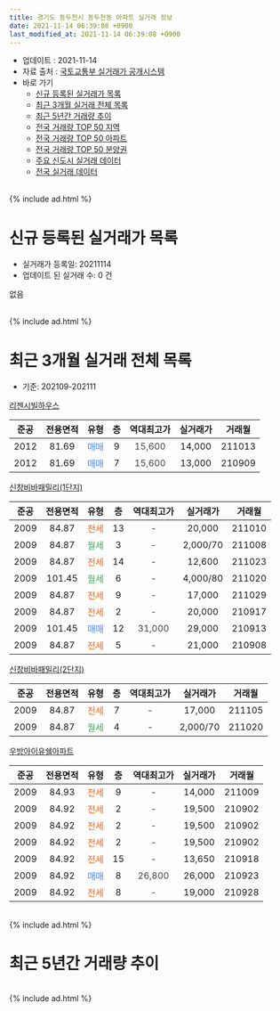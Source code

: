 ```yaml
---
title: 경기도 동두천시 동두천동 아파트 실거래 정보
date: 2021-11-14 06:39:08 +0900
last_modified_at: 2021-11-14 06:39:08 +0900
---
```


* 업데이트 : 2021-11-14
* 자료 출처 : [국토교통부 실거래가 공개시스템](http://rt.molit.go.kr)
* 바로 가기
    * [신규 등록된 실거래가 목록](#신규-등록된-실거래가-목록)
    * [최근 3개월 실거래 전체 목록](#최근-3개월-실거래-전체-목록)
    * [최근 5년간 거래량 추이](#최근-5년간-거래량-추이)
    * [전국 거래량 TOP 50 지역](https://inasie.github.io/apt-trade-info/최근-3개월-전국에서-가장-거래가-많이-발생한-지역)
    * [전국 거래량 TOP 50 아파트](https://inasie.github.io/apt-trade-info/최근-3개월-전국에서-가장-거래가-많이-발생한-아파트)
    * [전국 거래량 TOP 50 분양권](https://inasie.github.io/apt-trade-info/최근-3개월-전국에서-가장-거래가-많이-발생한-분양권)
    * [주요 신도시 실거래 데이터](https://inasie.github.io/apt-trade-info/주요-신도시)
    * [전국 실거래 데이터](https://inasie.github.io/apt-trade-info/전국)
<br>
{% include ad.html %}
<br>

# 신규 등록된 실거래가 목록
* 실거래가 등록일: 20211114
* 업데이트 된 실거래 수: 0 건

없음

<br>
{% include ad.html %}
<br>

# 최근 3개월 실거래 전체 목록
* 기준: 202109-202111


[리젠시빌하우스](https://search.naver.com/search.naver?query=%EA%B2%BD%EA%B8%B0%EB%8F%84+%EB%8F%99%EB%91%90%EC%B2%9C%EC%8B%9C+%EB%8F%99%EB%91%90%EC%B2%9C%EB%8F%99+%EB%A6%AC%EC%A0%A0%EC%8B%9C%EB%B9%8C%ED%95%98%EC%9A%B0%EC%8A%A4)

|준공|전용면적|유형|층|역대최고가|실거래가|거래월|
|:---:|:---:|:---:|:---:|:---:|:---:|:---:|
|2012|81.69|<span style="color:#4285f3">매매</span>|9|<span style="color:#444444">15,600</span>|14,000|211013|
|2012|81.69|<span style="color:#4285f3">매매</span>|7|<span style="color:#444444">15,600</span>|13,000|210909|

[신창비바패밀리(1단지)](https://search.naver.com/search.naver?query=%EA%B2%BD%EA%B8%B0%EB%8F%84+%EB%8F%99%EB%91%90%EC%B2%9C%EC%8B%9C+%EB%8F%99%EB%91%90%EC%B2%9C%EB%8F%99+%EC%8B%A0%EC%B0%BD%EB%B9%84%EB%B0%94%ED%8C%A8%EB%B0%80%EB%A6%AC%281%EB%8B%A8%EC%A7%80%29)

|준공|전용면적|유형|층|역대최고가|실거래가|거래월|
|:---:|:---:|:---:|:---:|:---:|:---:|:---:|
|2009|84.87|<span style="color:#ff5a00">전세</span>|13|<span style="color:#444444">-</span>|20,000|211010|
|2009|84.87|<span style="color:#34a853">월세</span>|3|<span style="color:#444444">-</span>|2,000/70|211008|
|2009|84.87|<span style="color:#ff5a00">전세</span>|14|<span style="color:#444444">-</span>|12,600|211023|
|2009|101.45|<span style="color:#34a853">월세</span>|6|<span style="color:#444444">-</span>|4,000/80|211020|
|2009|84.87|<span style="color:#ff5a00">전세</span>|9|<span style="color:#444444">-</span>|17,000|211029|
|2009|84.87|<span style="color:#ff5a00">전세</span>|2|<span style="color:#444444">-</span>|20,000|210917|
|2009|101.45|<span style="color:#4285f3">매매</span>|12|<span style="color:#444444">31,000</span>|29,000|210913|
|2009|84.87|<span style="color:#ff5a00">전세</span>|5|<span style="color:#444444">-</span>|21,000|210908|

[신창비바패밀리(2단지)](https://search.naver.com/search.naver?query=%EA%B2%BD%EA%B8%B0%EB%8F%84+%EB%8F%99%EB%91%90%EC%B2%9C%EC%8B%9C+%EB%8F%99%EB%91%90%EC%B2%9C%EB%8F%99+%EC%8B%A0%EC%B0%BD%EB%B9%84%EB%B0%94%ED%8C%A8%EB%B0%80%EB%A6%AC%282%EB%8B%A8%EC%A7%80%29)

|준공|전용면적|유형|층|역대최고가|실거래가|거래월|
|:---:|:---:|:---:|:---:|:---:|:---:|:---:|
|2009|84.87|<span style="color:#ff5a00">전세</span>|7|<span style="color:#444444">-</span>|17,000|211105|
|2009|84.87|<span style="color:#34a853">월세</span>|4|<span style="color:#444444">-</span>|2,000/70|211020|

[우방아이유쉘아파트](https://search.naver.com/search.naver?query=%EA%B2%BD%EA%B8%B0%EB%8F%84+%EB%8F%99%EB%91%90%EC%B2%9C%EC%8B%9C+%EB%8F%99%EB%91%90%EC%B2%9C%EB%8F%99+%EC%9A%B0%EB%B0%A9%EC%95%84%EC%9D%B4%EC%9C%A0%EC%89%98%EC%95%84%ED%8C%8C%ED%8A%B8)

|준공|전용면적|유형|층|역대최고가|실거래가|거래월|
|:---:|:---:|:---:|:---:|:---:|:---:|:---:|
|2009|84.93|<span style="color:#ff5a00">전세</span>|9|<span style="color:#444444">-</span>|14,000|211009|
|2009|84.92|<span style="color:#ff5a00">전세</span>|2|<span style="color:#444444">-</span>|19,500|210902|
|2009|84.92|<span style="color:#ff5a00">전세</span>|2|<span style="color:#444444">-</span>|19,500|210902|
|2009|84.92|<span style="color:#ff5a00">전세</span>|2|<span style="color:#444444">-</span>|19,500|210902|
|2009|84.92|<span style="color:#ff5a00">전세</span>|15|<span style="color:#444444">-</span>|13,650|210918|
|2009|84.92|<span style="color:#4285f3">매매</span>|8|<span style="color:#444444">26,800</span>|26,000|210923|
|2009|84.92|<span style="color:#ff5a00">전세</span>|8|<span style="color:#444444">-</span>|19,000|210928|


<br>
{% include ad.html %}
<br>

# 최근 5년간 거래량 추이


<div style="width:100%;">
    <canvas id="deal_progress" height="200"></canvas>
</div>

<script>
new Chart(document.getElementById("deal_progress"), {
    type: 'line',
    data: {
        labels: ['201611','201612','201701','201702','201703','201704','201705','201706','201707','201708','201709','201710','201711','201712','201801','201802','201803','201804','201805','201806','201807','201808','201809','201810','201811','201812','201901','201902','201903','201904','201905','201906','201907','201908','201909','201910','201911','201912','202001','202002','202003','202004','202005','202006','202007','202008','202009','202010','202011','202012','202101','202102','202103','202104','202105','202106','202107','202108','202109','202110','202111'],
        datasets: [{
            label: '매매',
            pointRadius: 1,
            data: [5, 4, 3, 2, 11, 5, 2, 6, 9, 5, 9, 4, 1, 1, 3, 6, 5, 4, 4, 2, 4, 2, 7, 3, 5, 1, 8, 4, 3, 4, 4, 3, 8, 7, 4, 8, 5, 3, 4, 3, 7, 3, 7, 5, 4, 6, 7, 4, 10, 14, 31, 19, 11, 34, 6, 10, 0, 9, 3, 1, 0],
            borderColor: "rgba(255, 201, 14, 1)",
            backgroundColor: "rgba(255, 201, 14, 0.5)",
            fill: false,
            lineTension: 0
        },{
            label: '전월세',
            pointRadius: 1,
            data: [3, 5, 4, 6, 6, 0, 4, 4, 4, 4, 2, 6, 4, 5, 1, 2, 3, 4, 4, 8, 4, 7, 4, 6, 6, 5, 9, 0, 6, 3, 5, 4, 13, 6, 3, 2, 3, 3, 3, 3, 6, 1, 4, 4, 7, 3, 4, 4, 6, 3, 10, 6, 10, 7, 8, 5, 6, 9, 7, 7, 1],
            borderColor: "rgba(0, 141, 185, 1)",
            backgroundColor: "rgba(0, 141, 185, 0.5)",
            fill: false,
            lineTension: 0
        }
        ]
    },
    options: {
        responsive: true,
        title: {
            display: false
        },
        tooltips: {
            mode: 'index',
            intersect: false
        },
        hover: {
            mode: 'nearest',
            intersect: true
        },
        scales: {
            xAxes: [{
                display: true,
                scaleLabel: {
                    display: true,
                    labelString: '년/월'
                }
            }],
            yAxes: [{
                display: true,
                ticks: {
                    suggestedMin: 0,
                },
                scaleLabel: {
                    display: true,
                    labelString: '실거래 수'
                }
            }]
        }
    }
});

</script>


<br>
{% include ad.html %}
<br>

